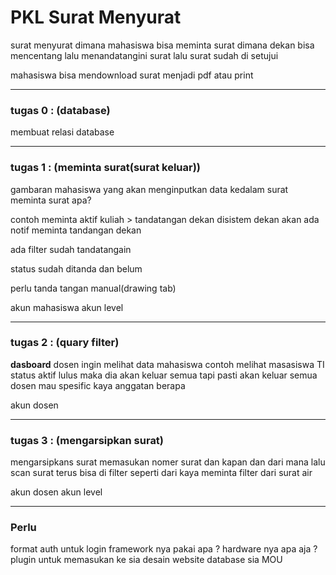 # PKL Surat Menyurat
surat menyurat dimana mahasiswa bisa meminta surat dimana dekan bisa mencentang lalu menandatangini surat lalu surat sudah di setujui

mahasiswa bisa mendownload surat menjadi pdf atau print

---

### tugas 0 : (database)

membuat relasi database

---

### tugas 1 : (meminta surat(surat keluar))

gambaran mahasiswa yang akan menginputkan data kedalam surat
meminta surat apa?

contoh meminta aktif kuliah > tandatangan dekan
disistem dekan akan ada notif meminta tandangan dekan

ada filter sudah tandatangain

status sudah ditanda dan belum

perlu tanda tangan manual(drawing tab)

akun mahasiswa
akun level

---

### tugas 2 : (quary filter)

**dasboard**
dosen ingin melihat data mahasiswa
contoh melihat masasiswa TI status aktif lulus maka dia akan keluar semua
tapi pasti akan keluar semua dosen mau spesific kaya anggatan berapa

akun dosen

---

### tugas 3 : (mengarsipkan surat)

mengarsipkans surat memasukan nomer surat dan kapan dan dari mana lalu scan surat
terus bisa di filter seperti dari kaya meminta filter dari surat air

akun dosen
akun level

---

### Perlu

format auth untuk login
framework nya pakai apa ?
hardware nya apa aja ?
plugin untuk memasukan ke sia
desain website
database sia
MOU
